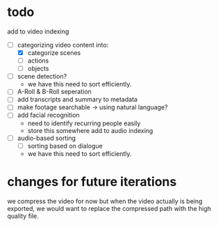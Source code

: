 # todo
add to video indexing
- [ ] categorizing video content into: 
    - [x] categorize scenes 
    - [ ] actions
    - [ ] objects
- [ ] scene detection? 
    - we have this need to sort efficiently.
- [ ] A-Roll & B-Roll seperation
- [ ] add transcripts and summary to metadata
- [ ] make footage searchable -> using natural language?
- [ ] add facial recognition 
    - need to identify recurring people easily 
    - store this somewhere
add to audio indexing
- [ ] audio-based sorting
    - [ ] sorting based on dialogue 
    - we have this need to sort efficiently.

# changes for future iterations
we compress the video for now but when the video actually is being exported, we would want to replace the compressed path with the high quality file.